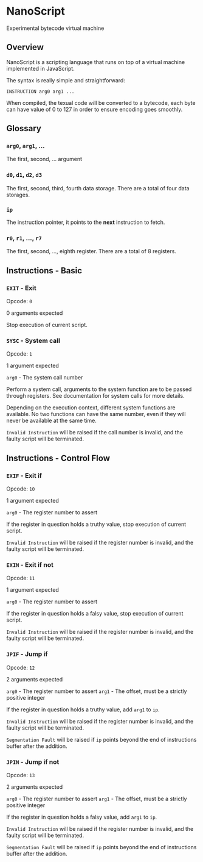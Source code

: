 # NanoScript

Experimental bytecode virtual machine


## Overview

NanoScript is a scripting language that runs on top of a virtual machine
implemented in JavaScript.

The syntax is really simple and straightforward:
```
INSTRUCTION arg0 arg1 ...
```

When compiled, the texual code will be converted to a bytecode, each byte can
have value of 0 to 127 in order to ensure encoding goes smoothly.


## Glossary

### `arg0`, `arg1`, ...

The first, second, ... argument

### `d0`, `d1`, `d2`, `d3`

The first, second, third, fourth data storage. There are a total of four data
storages.

### `ip`

The instruction pointer, it points to the **next** instruction to fetch.

### `r0`, `r1`, ..., `r7`

The first, second, ..., eighth register. There are a total of 8 registers.


## Instructions - Basic

### `EXIT` - Exit

Opcode: `0`

0 arguments expected

Stop execution of current script.

### `SYSC` - System call

Opcode: `1`

1 argument expected

`arg0` - The system call number

Perform a system call, arguments to the system function are to be passed
through registers. See documentation for system calls for more details.

Depending on the execution context, different system functions are available.
No two functions can have the same number, even if they will never be
available at the same time.

`Invalid Instruction` will be raised if the call number is invalid, and the
faulty script will be terminated.

## Instructions - Control Flow

### `EXIF` - Exit if

Opcode: `10`

1 argument expected

`arg0` - The register number to assert

If the register in question holds a truthy value, stop execution of current
script.

`Invalid Instruction` will be raised if the register number is invalid, and the
faulty script will be terminated.

### `EXIN` - Exit if not

Opcode: `11`

1 argument expected

`arg0` - The register number to assert

If the register in question holds a falsy value, stop execution of current
script.

`Invalid Instruction` will be raised if the register number is invalid, and the
faulty script will be terminated.

### `JPIF` - Jump if

Opcode: `12`

2 arguments expected

`arg0` - The register number to assert
`arg1` - The offset, must be a strictly positive integer

If the register in question holds a truthy value, add `arg1` to `ip`.

`Invalid Instruction` will be raised if the register number is invalid, and the
faulty script will be terminated.

`Segmentation Fault` will be raised if `ip` points beyond the end of
instructions buffer after the addition.

### `JPIN` - Jump if not

Opcode: `13`

2 arguments expected

`arg0` - The register number to assert
`arg1` - The offset, must be a strictly positive integer

If the register in question holds a falsy value, add `arg1` to `ip`.

`Invalid Instruction` will be raised if the register number is invalid, and the
faulty script will be terminated.

`Segmentation Fault` will be raised if `ip` points beyond the end of
instructions buffer after the addition.
